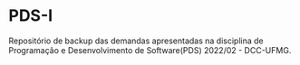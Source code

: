 # PDS-I
 
Repositório de backup das demandas apresentadas na disciplina de Programação e Desenvolvimento de Software(PDS) 2022/02 - DCC-UFMG.